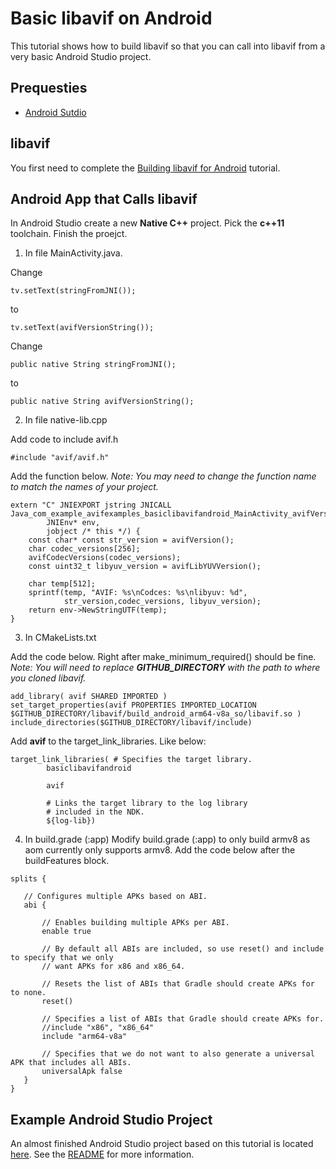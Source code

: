 # Basic libavif on Android
This tutorial shows how to build libavif so that you can call into libavif
from a very basic Android Studio project.

## Prequesties

- [Android Sutdio](https://developer.android.com/studio)

## libavif
You first need to complete the [Building libavif for
Android](../BUILDING_ANDROID_LIBAVIF.md) tutorial.

## Android App that Calls libavif

In Android Studio create a new **Native C++** project. Pick the **c++11**
toolchain. Finish the proejct.


1. In file MainActivity.java.

Change
```
tv.setText(stringFromJNI());
```
to
```
tv.setText(avifVersionString());
```

Change
```
public native String stringFromJNI();
```
to
```
public native String avifVersionString();
```


2. In file native-lib.cpp

Add code to include avif.h
```
#include "avif/avif.h"
```

Add the function below.
*Note: You may need to change the function name to match the names of your
project.*

```
extern "C" JNIEXPORT jstring JNICALL
Java_com_example_avifexamples_basiclibavifandroid_MainActivity_avifVersionString(
        JNIEnv* env,
        jobject /* this */) {
    const char* const str_version = avifVersion();
    char codec_versions[256];
    avifCodecVersions(codec_versions);
    const uint32_t libyuv_version = avifLibYUVVersion();

    char temp[512];
    sprintf(temp, "AVIF: %s\nCodces: %s\nlibyuv: %d",
            str_version,codec_versions, libyuv_version);
    return env->NewStringUTF(temp);
}
```

3. In CMakeLists.txt

Add the code below. Right after make_minimum_required() should be fine.
*Note: You will need to replace **GITHUB_DIRECTORY** with the path to where you
cloned libavif.*

```
add_library( avif SHARED IMPORTED )
set_target_properties(avif PROPERTIES IMPORTED_LOCATION $GITHUB_DIRECTORY/libavif/build_android_arm64-v8a_so/libavif.so )
include_directories($GITHUB_DIRECTORY/libavif/include)
```

Add **avif** to the target_link_libraries. Like below:
```
target_link_libraries( # Specifies the target library.
        basiclibavifandroid

        avif

        # Links the target library to the log library
        # included in the NDK.
        ${log-lib})
```

4. In build.grade (:app)
Modify build.grade (:app) to only build armv8 as aom currently only supports armv8. Add the code below after the buildFeatures block.
```
splits {

   // Configures multiple APKs based on ABI.
   abi {

       // Enables building multiple APKs per ABI.
       enable true

       // By default all ABIs are included, so use reset() and include to specify that we only
       // want APKs for x86 and x86_64.

       // Resets the list of ABIs that Gradle should create APKs for to none.
       reset()

       // Specifies a list of ABIs that Gradle should create APKs for.
       //include "x86", "x86_64"
       include "arm64-v8a"

       // Specifies that we do not want to also generate a universal APK that includes all ABIs.
       universalApk false
   }
}
```

## Example Android Studio Project
An almost finished Android Studio project based on this tutorial is located
[here](AndroidStudioProjects/BasicLibavifAndroid/). See the
[README](AndroidStudioProjects/BasicLibavifAndroid/README.md) for more
information.

